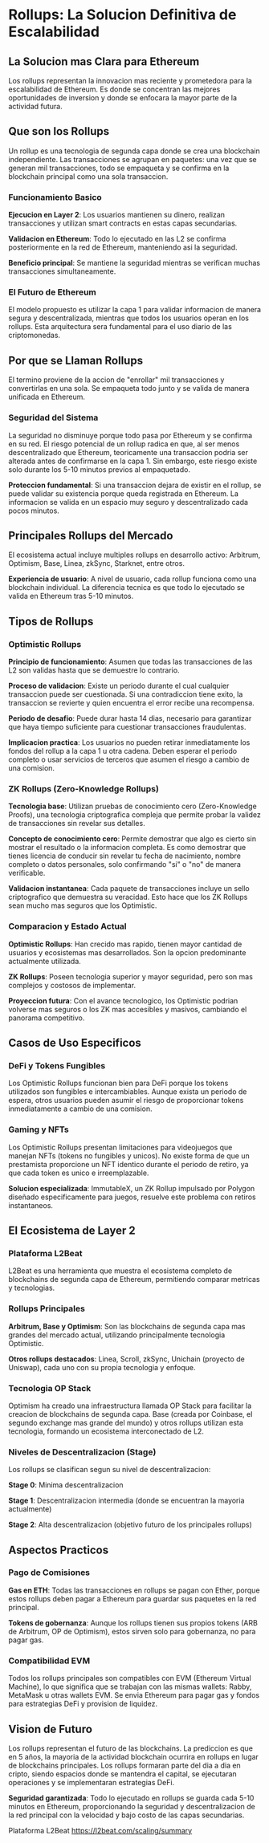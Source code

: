 # Rollups: La Solucion Definitiva de Escalabilidad

## La Solucion mas Clara para Ethereum

Los rollups representan la innovacion mas reciente y prometedora para la escalabilidad de Ethereum. Es donde se
concentran las mejores oportunidades de inversion y donde se enfocara la mayor parte de la actividad futura.

## Que son los Rollups

Un rollup es una tecnologia de segunda capa donde se crea una blockchain independiente. Las transacciones se agrupan en
paquetes: una vez que se generan mil transacciones, todo se empaqueta y se confirma en la blockchain principal como una
sola transaccion.

### Funcionamiento Basico

**Ejecucion en Layer 2**: Los usuarios mantienen su dinero, realizan transacciones y utilizan smart contracts en estas
capas secundarias.

**Validacion en Ethereum**: Todo lo ejecutado en las L2 se confirma posteriormente en la red de Ethereum, manteniendo
asi la seguridad.

**Beneficio principal**: Se mantiene la seguridad mientras se verifican muchas transacciones simultaneamente.

### El Futuro de Ethereum

El modelo propuesto es utilizar la capa 1 para validar informacion de manera segura y descentralizada, mientras que
todos los usuarios operan en los rollups. Esta arquitectura sera fundamental para el uso diario de las criptomonedas.

## Por que se Llaman Rollups

El termino proviene de la accion de "enrollar" mil transacciones y convertirlas en una sola. Se empaqueta todo junto y
se valida de manera unificada en Ethereum.

### Seguridad del Sistema

La seguridad no disminuye porque todo pasa por Ethereum y se confirma en su red. El riesgo potencial de un rollup radica
en que, al ser menos descentralizado que Ethereum, teoricamente una transaccion podria ser alterada antes de confirmarse
en la capa 1. Sin embargo, este riesgo existe solo durante los 5-10 minutos previos al empaquetado.

**Proteccion fundamental**: Si una transaccion dejara de existir en el rollup, se puede validar su existencia porque
queda registrada en Ethereum. La informacion se valida en un espacio muy seguro y descentralizado cada pocos minutos.

## Principales Rollups del Mercado

El ecosistema actual incluye multiples rollups en desarrollo activo: Arbitrum, Optimism, Base, Linea, zkSync, Starknet,
entre otros.

**Experiencia de usuario**: A nivel de usuario, cada rollup funciona como una blockchain individual. La diferencia
tecnica es que todo lo ejecutado se valida en Ethereum tras 5-10 minutos.

## Tipos de Rollups

### Optimistic Rollups

**Principio de funcionamiento**: Asumen que todas las transacciones de las L2 son validas hasta que se demuestre lo
contrario.

**Proceso de validacion**: Existe un periodo durante el cual cualquier transaccion puede ser cuestionada. Si una
contradiccion tiene exito, la transaccion se revierte y quien encuentra el error recibe una recompensa.

**Periodo de desafio**: Puede durar hasta 14 dias, necesario para garantizar que haya tiempo suficiente para cuestionar
transacciones fraudulentas.

**Implicacion practica**: Los usuarios no pueden retirar inmediatamente los fondos del rollup a la capa 1 u otra cadena.
Deben esperar el periodo completo o usar servicios de terceros que asumen el riesgo a cambio de una comision.

### ZK Rollups (Zero-Knowledge Rollups)

**Tecnologia base**: Utilizan pruebas de conocimiento cero (Zero-Knowledge Proofs), una tecnologia criptografica
compleja que permite probar la validez de transacciones sin revelar sus detalles.

**Concepto de conocimiento cero**: Permite demostrar que algo es cierto sin mostrar el resultado o la informacion
completa. Es como demostrar que tienes licencia de conducir sin revelar tu fecha de nacimiento, nombre completo o datos
personales, solo confirmando "si" o "no" de manera verificable.

**Validacion instantanea**: Cada paquete de transacciones incluye un sello criptografico que demuestra su veracidad.
Esto hace que los ZK Rollups sean mucho mas seguros que los Optimistic.

### Comparacion y Estado Actual

**Optimistic Rollups**: Han crecido mas rapido, tienen mayor cantidad de usuarios y ecosistemas mas desarrollados. Son
la opcion predominante actualmente utilizada.

**ZK Rollups**: Poseen tecnologia superior y mayor seguridad, pero son mas complejos y costosos de implementar.

**Proyeccion futura**: Con el avance tecnologico, los Optimistic podrian volverse mas seguros o los ZK mas accesibles y
masivos, cambiando el panorama competitivo.

## Casos de Uso Especificos

### DeFi y Tokens Fungibles

Los Optimistic Rollups funcionan bien para DeFi porque los tokens utilizados son fungibles e intercambiables. Aunque
exista un periodo de espera, otros usuarios pueden asumir el riesgo de proporcionar tokens inmediatamente a cambio de
una comision.

### Gaming y NFTs

Los Optimistic Rollups presentan limitaciones para videojuegos que manejan NFTs (tokens no fungibles y unicos). No
existe forma de que un prestamista proporcione un NFT identico durante el periodo de retiro, ya que cada token es unico
e irreemplazable.

**Solucion especializada**: ImmutableX, un ZK Rollup impulsado por Polygon diseñado especificamente para juegos,
resuelve este problema con retiros instantaneos.

## El Ecosistema de Layer 2

### Plataforma L2Beat

L2Beat es una herramienta que muestra el ecosistema completo de blockchains de segunda capa de Ethereum, permitiendo
comparar metricas y tecnologias.

### Rollups Principales

**Arbitrum, Base y Optimism**: Son las blockchains de segunda capa mas grandes del mercado actual, utilizando
principalmente tecnologia Optimistic.

**Otros rollups destacados**: Linea, Scroll, zkSync, Unichain (proyecto de Uniswap), cada uno con su propia tecnologia y
enfoque.

### Tecnologia OP Stack

Optimism ha creado una infraestructura llamada OP Stack para facilitar la creacion de blockchains de segunda capa.
Base (creada por Coinbase, el segundo exchange mas grande del mundo) y otros rollups utilizan esta tecnologia, formando
un ecosistema interconectado de L2.

### Niveles de Descentralizacion (Stage)

Los rollups se clasifican segun su nivel de descentralizacion:

**Stage 0**: Minima descentralizacion

**Stage 1**: Descentralizacion intermedia (donde se encuentran la mayoria actualmente)

**Stage 2**: Alta descentralizacion (objetivo futuro de los principales rollups)

## Aspectos Practicos

### Pago de Comisiones

**Gas en ETH**: Todas las transacciones en rollups se pagan con Ether, porque estos rollups deben pagar a Ethereum para
guardar sus paquetes en la red principal.

**Tokens de gobernanza**: Aunque los rollups tienen sus propios tokens (ARB de Arbitrum, OP de Optimism), estos sirven
solo para gobernanza, no para pagar gas.

### Compatibilidad EVM

Todos los rollups principales son compatibles con EVM (Ethereum Virtual Machine), lo que significa que se trabajan con
las mismas wallets: Rabby, MetaMask u otras wallets EVM. Se envia Ethereum para pagar gas y fondos para estrategias DeFi
y provision de liquidez.

## Vision de Futuro

Los rollups representan el futuro de las blockchains. La prediccion es que en 5 años, la mayoria de la actividad
blockchain ocurrira en rollups en lugar de blockchains principales. Los rollups formaran parte del dia a dia en cripto,
siendo espacios donde se mantendra el capital, se ejecutaran operaciones y se implementaran estrategias DeFi.

**Seguridad garantizada**: Todo lo ejecutado en rollups se guarda cada 5-10 minutos en Ethereum, proporcionando la
seguridad y descentralizacion de la red principal con la velocidad y bajo costo de las capas secundarias.

Plataforma L2Beat https://l2beat.com/scaling/summary